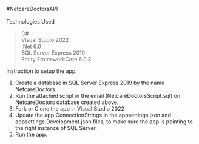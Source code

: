 #NetcareDoctorsAPI </br></br>
Technologies Used </br>
>C# </br>
>Visual Studio 2022 </br>
>.Net 6.0 </br>
>SQL Server Express 2019 </br>
>Entity FrameworkCore 6.0.3 </br>

Instruction to setup the app. </br>
1. Create a database in SQL Server Express 2019 by the name NetcareDoctors.</br>
2. Run the attached script in the email (NetcareDoctorsScript.sql) on NetcareDoctors database created above.</br>
3. Fork or Clone the app in Visual Studio 2022 </br>
4. Update the app ConnectionStrings in the appsettings.json and appsettings.Development.json files, to make sure the app is pointing to the right instance of SQL Server.</br>
5. Run the app.</br></br>
